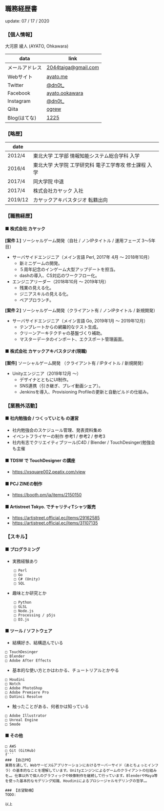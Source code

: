 ## 職務経歴書

update: 07 / 17 / 2020

### 【個人情報】

大河原 綾人 (AYATO, Ohkawara)

| data | link |
|---|---|
|メールアドレス|<a  href="mailto:2044taiga&#64;gmail.com">2044taiga&#64;gmail.com</a>|
|Webサイト|[ayato.me](ayato.me)|
|Twitter|[@dn0t_](https://twitter.com/dn0t_)|
|Facebook|[ayato.ookawara](https://www.facebook.com/ayato.ookawara)|
|Instagram|[@dn0t_](https://www.instagram.com/dn0t_)|
|Qiita|[ogrew](https://qiita.com/ogrew)|
|Blog(はてな)|[1225](https://taiga.hatenadiary.com)|

### 【略歴】
|date|   |
|---|---|
|2012/4|東北大学 工学部 情報知能システム総合学科 入学|
|2016/4|東北大学 大学院 工学研究科 電子工学専攻 修士課程 入学|
|2017/4|同大学院 中退|
|2017/4|株式会社カヤック 入社|
|2019/12|カヤックアキバスタジオ 転籍出向|

### 【職務経歴】
#### ■ 株式会社 カヤック
**[案件１]** ソーシャルゲーム開発（自社 / ノンIPタイトル / 運用フェーズ 3〜5年目）
- サーバサイドエンジニア（メイン言語 Perl, 2017年 4月 ～ 2018年10月）  	
  - 新ミニゲームの開発。
  - ５周年記念のインゲーム大型アップデートを担当。
  - dashの導入、CS対応のワークフロー化。
- エンジニアリーダー（2018年10月 ～ 2019年1月）
  - 残業の見える化。
  - ジニアスキルの見える化。
  - ペアプロランチ。

**[案件２]** ソーシャルゲーム開発（クライアント有 / ノンIPタイトル / 新規開発）
- サーバサイドエンジニア（メイン言語 Go, 2019年1月 ～ 2019年12月）
  - テンプレートからの網羅的なテスト生成。
  - クリーンアーキテクチャの基盤づくり補助。
  - マスターデータのインポート、エクスポート管理画面。

#### ■ 株式会社 カヤックアキバスタジオ(現職)
**[案件]** ソーシャルゲーム開発 （クライアント有 / IPタイトル / 新規開発）
- Unityエンジニア（2019年12月 ～）
  - デザイナとともにUI制作。 
  - SNS連携（引き継ぎ、プレイ動画シェア）。
  - Jenkinsを導入、Provisioning Profileの更新と自動ビルドの仕組み。

### 【業務外活動】
#### ■ 社内勉強会 / つくっていとも の運営 
  - 社内勉強会のスケジュール管理、発表資料集め
  - イベントフライヤーの制作 参考1 / 参考2 / 参考3
  - 社内有志でクリエイティブツール(C4D / Blender / TouchDesinger)勉強会も主催
#### ■ TDSW で TouchDesigner の講座
  - https://xsquare002.peatix.com/view
#### ■ PCJ ZINEの制作
  - https://booth.pm/ja/items/2150150
#### ■ Artistreet Tokyo. でチャリティTシャツ販売
  - https://artistreet.official.ec/items/29162585
  - https://artistreet.official.ec/items/31107135

### 【スキル】
#### ■ プログラミング
- 実務経験あり
```
	□ Perl
	□ Go
	□ C# (Unity)
	□ SQL	
```
- 趣味とか研究とか
```
	□ Python
	□ GLSL
	□ Node.js
	□ Processing / p5js
	□ D3.js

```
#### ■ ツール / ソフトウェア
- 結構好き、結構遊んでいる
```
□ TouchDesinger
□ Blender
□ Adobe After Effects
```
- 基本的な使い方とかはわかる、チュートリアルとかやる
```
□ Houdini
□ Notch
□ Adobe PhotoShop		
□ Adobe Premiere Pro
□ DaVinci Resolve
```
- 触ったことがある、何者かは知っている
```
□ Adobe Illustrator
□ Unreal Engine
□ Smode
```
#### ■ その他
```
□ AWS
□ Git (GitHub)
f```
### 【自己PR】
業務を通して、Webサービス&アプリケーションにおけるサーバーサイド（あとちょっとインフラ）の基本的なことを理解しています。Unityエンジンによるゲームのクライアントの仕組みを…。仕事以外で個人のグラフィックや映像制作を継続して行っています。BlenderやMaya等を使った基本的なモデリング知識、Houdiniによるプロシージャルモデリングの哲学…。

### 【志望動機】
TODO:

以上
